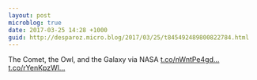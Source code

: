 ```yaml
---
layout: post
microblog: true
date: 2017-03-25 14:28 +1000
guid: http://desparoz.micro.blog/2017/03/25/t845492489800822784.html
---
```

The Comet, the Owl, and the Galaxy via NASA [t.co/nWntPe4gd...](https://t.co/nWntPe4gdH) [t.co/rYenKpzWl...](https://t.co/rYenKpzWld)
